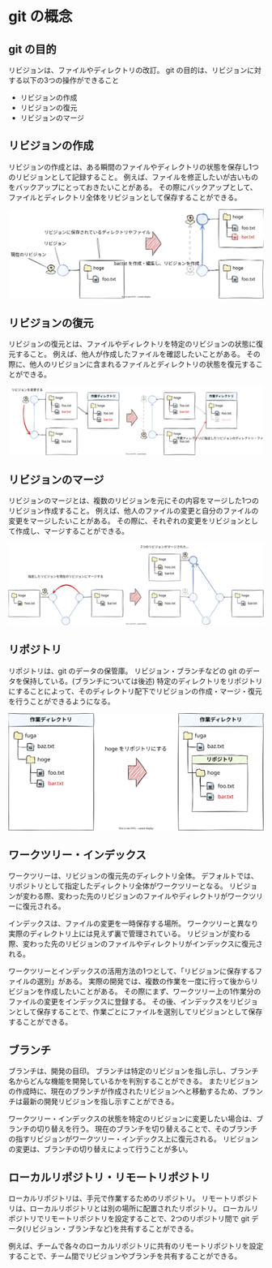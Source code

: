 # git の概念

## git の目的

リビジョンは、ファイルやディレクトリの改訂。
git の目的は、リビジョンに対する以下の3つの操作ができること
- リビジョンの作成
- リビジョンの復元
- リビジョンのマージ

## リビジョンの作成

リビジョンの作成とは、ある瞬間のファイルやディレクトリの状態を保存し1つのリビジョンとして記録すること。
例えば、ファイルを修正したいが古いものをバックアップにとっておきたいことがある。
その際にバックアップとして、ファイルとディレクトリ全体をリビジョンとして保存することができる。

![revision-create](revision-create.drawio.svg)

## リビジョンの復元

リビジョンの復元とは、ファイルやディレクトリを特定のリビジョンの状態に復元すること。
例えば、他人が作成したファイルを確認したいことがある。
その際に、他人のリビジョンに含まれるファイルとディレクトリの状態を復元することができる。

![revision-restore](revision-restore.drawio.svg)

## リビジョンのマージ

リビジョンのマージとは、複数のリビジョンを元にその内容をマージした1つのリビジョン作成すること。
例えば、他人のファイルの変更と自分のファイルの変更をマージしたいことがある。
その際に、それぞれの変更をリビジョンとして作成し、マージすることができる。

![revision-merge](revision-merge.drawio.svg)

## リポジトリ

リポジトリは、git のデータの保管庫。
リビジョン・ブランチなどの git のデータを保持している。(ブランチについては後述)
特定のディレクトリをリポジトリにすることによって、そのディレクトリ配下でリビジョンの作成・マージ・復元を行うことができるようになる。

![repository](repository.drawio.svg)

## ワークツリー・インデックス

ワークツリーは、リビジョンの復元先のディレクトリ全体。
デフォルトでは、リポジトリとして指定したディレクトリ全体がワークツリーとなる。
リビジョンが変わる際、変わった先のリビジョンのファイルやディレクトリがワークツリーに復元される。

インデックスは、ファイルの変更を一時保存する場所。
ワークツリーと異なり実際のディレクトリ上には見えず裏で管理されている。
リビジョンが変わる際、変わった先のリビジョンのファイルやディレクトリがインデックスに復元される。

ワークツリーとインデックスの活用方法の1つとして、「リビジョンに保存するファイルの選別」がある。
実際の開発では、複数の作業を一度に行って後からリビジョンを作成したいことがある。
その際にまず、ワークツリー上の1作業分のファイルの変更をインデックスに登録する。
その後、インデックスをリビジョンとして保存することで、作業ごとにファイルを選別してリビジョンとして保存することができる。


## ブランチ

ブランチは、開発の目印。
ブランチは特定のリビジョンを指し示し、ブランチ名からどんな機能を開発しているかを判別することができる。
またリビジョンの作成時に、現在のブランチが作成されたリビジョンへと移動するため、ブランチは最新の開発リビジョンを指し示すことができる。

ワークツリー・インデックスの状態を特定のリビジョンに変更したい場合は、ブランチの切り替えを行う。
現在のブランチを切り替えることで、そのブランチの指すリビジョンがワークツリー・インデックス上に復元される。
リビジョンの変更は、ブランチの切り替えによって行うことが多い。


## ローカルリポジトリ・リモートリポジトリ

ローカルリポジトリは、手元で作業するためのリポジトリ。
リモートリポジトリは、ローカルリポジトリとは別の場所に配置されたリポジトリ。
ローカルリポジトリでリモートリポジトリを設定することで、2つのリポジトリ間で git データ(リビジョン・ブランチなど)を共有することができる。

例えば、チームで各々のローカルリポジトリに共有のリモートリポジトリを設定することで、チーム間でリビジョンやブランチを共有することができる。
